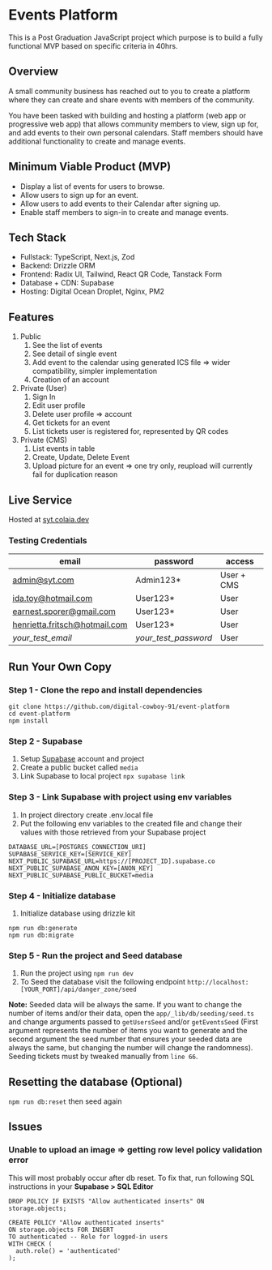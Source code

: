 # Events Platform

This is a Post Graduation JavaScript project which purpose is to build a fully functional MVP based on specific criteria in 40hrs.

## Overview

A small community business has reached out to you to create a platform where they can create and share events with members of the community.

You have been tasked with building and hosting a platform (web app or progressive web app) that allows community members to view, sign up for, and add events to their own personal calendars. Staff members should have additional functionality to create and manage events.

## Minimum Viable Product (MVP)

- Display a list of events for users to browse.
- Allow users to sign up for an event.
- Allow users to add events to their Calendar after signing up.
- Enable staff members to sign-in to create and manage events.

## Tech Stack

- Fullstack: TypeScript, Next.js, Zod
- Backend: Drizzle ORM
- Frontend: Radix UI, Tailwind, React QR Code, Tanstack Form
- Database + CDN: Supabase
- Hosting: Digital Ocean Droplet, Nginx, PM2

## Features

1. Public
   1. See the list of events
   1. See detail of single event
   1. Add event to the calendar using generated ICS file => wider compatibility, simpler implementation
   1. Creation of an account
1. Private (User)
   1. Sign In
   1. Edit user profile
   1. Delete user profile => account
   1. Get tickets for an event
   1. List tickets user is registered for, represented by QR codes
1. Private (CMS)
   1. List events in table
   1. Create, Update, Delete Event
   1. Upload picture for an event => one try only, reupload will currently fail for duplication reason

## Live Service

Hosted at [syt.colaia.dev](https://syt.colaia.dev)

### Testing Credentials

| email                         | password             | access     |
| ----------------------------- | -------------------- | ---------- |
| admin@syt.com                 | Admin123\*           | User + CMS |
| ida.toy@hotmail.com           | User123\*            | User       |
| earnest.sporer@gmail.com      | User123\*            | User       |
| henrietta.fritsch@hotmail.com | User123\*            | User       |
| _your_test_email_             | _your_test_password_ | User       |

## Run Your Own Copy

### Step 1 - Clone the repo and install dependencies

```
git clone https://github.com/digital-cowboy-91/event-platform
cd event-platform
npm install
```

### Step 2 - Supabase

1. Setup [Supabase](https://supabase.com/) account and project
1. Create a public bucket called `media`
1. Link Supabase to local project `npx supabase link`

### Step 3 - Link Supabase with project using env variables

1. In project directory create .env.local file
1. Put the following env variables to the created file and change their values with those retrieved from your Supabase project

```
DATABASE_URL=[POSTGRES_CONNECTION_URI]
SUPABASE_SERVICE_KEY=[SERVICE_KEY]
NEXT_PUBLIC_SUPABASE_URL=https://[PROJECT_ID].supabase.co
NEXT_PUBLIC_SUPABASE_ANON_KEY=[ANON_KEY]
NEXT_PUBLIC_SUPABASE_PUBLIC_BUCKET=media
```

### Step 4 - Initialize database

1. Initialize database using drizzle kit

```
npm run db:generate
npm run db:migrate
```

### Step 5 - Run the project and Seed database

1. Run the project using `npm run dev`
2. To Seed the database visit the following endpoint `http://localhost:[YOUR_PORT]/api/danger_zone/seed`

**Note:** Seeded data will be always the same. If you want to change the number of items and/or their data, open the `app/_lib/db/seeding/seed.ts` and change arguments passed to `getUsersSeed` and/or `getEventsSeed` (First argument represents the number of items you want to generate and the second argument the seed number that ensures your seeded data are always the same, but changing the number will change the randomness). Seeding tickets must by tweaked manually from `line 66`.

## Resetting the database (Optional)

`npm run db:reset` then seed again

## Issues

### Unable to upload an image => getting row level policy validation error

This will most probably occur after db reset. To fix that, run following SQL instructions in your **Supabase > SQL Editor**

```
DROP POLICY IF EXISTS "Allow authenticated inserts" ON storage.objects;

CREATE POLICY "Allow authenticated inserts"
ON storage.objects FOR INSERT
TO authenticated -- Role for logged-in users
WITH CHECK (
  auth.role() = 'authenticated'
);
```
